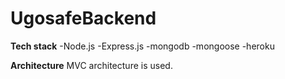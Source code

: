 # UgosafeBackend

<B>Tech stack</B>
  -Node.js
  -Express.js
  -mongodb
  -mongoose
  -heroku
  
<B>Architecture</B>
    MVC architecture is used.
    
